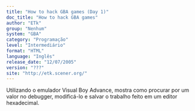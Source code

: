 ```yaml
---
title: "How to hack GBA games (Day 1)"
doc_title: "How to hack GBA games"
author: "ETk"
group: "Nenhum"
system: "GBA"
category: "Programação"
level: "Intermediário"
format: "HTML"
language: "Inglês"
release_date: "12/07/2005"
version: "???"
site: "http://etk.scener.org/"
---
```

Utilizando o emulador Visual Boy Advance, mostra como procurar por um valor no debugger, modificá-lo e salvar o trabalho feito em um editor hexadecimal.
